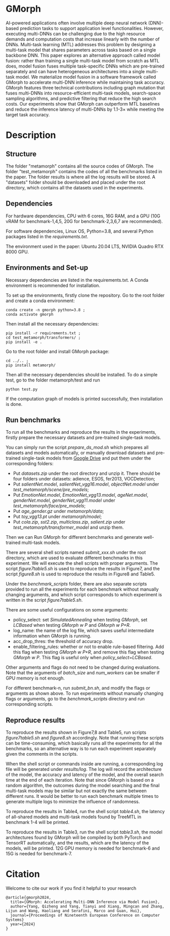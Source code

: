 # GMorph
AI-powered applications often involve multiple deep neural network (DNN)-based prediction tasks to support application level functionalities. However, executing multi-DNNs can be challenging due to the high resource demands and computation costs that increase linearly with the number of DNNs. Multi-task learning (MTL) addresses this problem by designing a multi-task model that shares parameters across tasks based on a single backbone DNN. This paper explores an alternative approach called model fusion: rather than training a single multi-task model from scratch as MTL does, model fusion fuses multiple task-specific DNNs which are pre-trained separately and can have heterogeneous architectures into a single multi-task model. We materialize model fusion in a software framework called GMorph to accelerate multi-DNN inference while maintaining task accuracy. GMorph features three technical contributions including graph mutation that fuses multi-DNNs into resource-efficient multi-task models, search-space sampling algorithms, and predictive filtering that reduce the high search costs. Our experiments show that GMorph can outperform MTL baselines and reduce the inference latency of multi-DNNs by 1.1-3× while meeting the target task accuracy.

# Description
## Structure
The folder "metamorph" contains all the source codes of GMorph. The folder "test_metamorph" contains the codes of all the benchmarks listed in the paper. The folder results is where all the log results will be stored. A "datasets" folder should be downloaded and placed under the root directory, which contains all the datasets used in the experiments.

## Dependencies
For hardware dependencies, CPU with 6 cores, 16G RAM, and a GPU (10G vRAM for benchmark-1,4,5, 20G for benchmark-2,3,6,7 are recommended).

For software dependencies, Linux OS, Python=3.8, and several Python packages listed in the *requirements.txt*.

The environment used in the paper: Ubuntu 20.04 LTS, NVIDIA Quadro RTX 8000 GPU.

## Environments and Set-up
Necessary dependencies are listed in the requirements.txt. A Conda environment is recommended for installation.

To set up the environments, firstly clone the repository. Go to the root folder and create a conda environment:
```
conda create -n gmorph python=3.8 ;
conda activate gmorph 
```
Then install all the necessary dependencies:
```
pip install -r requirements.txt ;
cd test_metamorph/transformers/ ;
pip install -e . 
```
Go to the root folder and install GMorph package:
```
cd ../.. ;
pip install metamorph/ 
```
Then all the necessary dependencies should be installed. To do a simple test, go to the folder metamorph/test and run
```
python test.py
```
If the computation graph of models is printed successfully, then installation is done.

## Run benchmarks
To run all the benchmarks and reproduce the results in the experiments, firstly prepare the necessary datasets and pre-trained single-task models.

You can simply run the script *prepare\_ds\_mod.sh* which prepares all datasets and models automatically, or manually download datasets and pre-trained single-task models from [Google Drive](https://drive.google.com/drive/folders/1Dtvd5eIDeDiseCAwCrj3_wrqjWsy3bq3?usp=sharing) and put them under the corresponding folders:
- Put *datasets.zip* under the root directory and unzip it. There should be four folders under datasets: adience, ESOS, fer2013, VOCDetection;
- Put *salientNet.model*, *salientNet_vgg16.model*, *objectNet.model* under *test_metamorph/scene/pre_models*;
- Put *EmotionNet.model*, *EmotionNet_vgg13.model*, *ageNet.model*, *genderNet.model*, *genderNet_vgg11.model* under *test_metamorph/face/pre_models*;
- Put *age_gender.gz* under *metamorph/data*;
- Put *toy_vgg13.pt* under *metamorph/model*;
- Put *cola.zip*, *sst2.zip*, *multiclass.zip*, *salient.zip* under *test_metamorph/transformer_model* and unzip them.

Then we can Run GMorph for different benchmarks and generate well-trained multi-task models.

There are several shell scripts named *submit_xxx.sh* under the root directory, which are used to evaluate different benchmarks in this experiment. We will execute the shell scripts with proper arguments. The script *figure7table5.sh* is used to reproduce the results in Figure7, and the script *figure8.sh* is used to reproduce the results in Figure8 and Table5.

Under the *benchmark_scripts* folder, there are also separate scripts provided to run all the experiments for each benchmark without manually changing arguments, and which script corresponds to which experiment is written in the script *figure7table5.sh*.

There are some useful configurations on some arguments:
- policy_select: set *SimulatedAnnealing* when testing *GMorph*, set *LCBased* when testing *GMorph w P* and *GMorph w P+R*.
- log_name: the name of the log file, which saves useful intermediate information when GMorph is running.
- acc_drop_thres: the threshold of accuracy drop. 
- enable_filtering_rules: whether or not to enable rule-based filtering. Add this flag when testing *GMorph w P+R*, and remove this flag when testing *GMorph w P*. This flag is useful only when *policy_select=LCBased*.

Other arguments and flags do not need to be changed during evaluations. Note that the arguments of *batch_size* and *num_workers* can be smaller if GPU memory is not enough.

For different benchmark-n, run *submit_bn.sh*, and modify the flags or arguments as shown above. To run experiments without manually changing flags or arguments, go to the *benchmark_scripts* directory and run corresponding scripts. 

## Reproduce results
To reproduce the results shown in Figure7,8 and Table5, run scripts *figure7table5.sh* and *figure8.sh* accordingly. Note that running these scripts can be time-consuming, which basically runs all the experiments for all the benchmarks, so an alternative way is to run each experiment separately given the comments in the scripts.

When the shell script or commands inside are running, a corresponding log file will be generated under *results/log*. The log will record the architecture of the model, the accuracy and latency of the model, and the overall search time at the end of each iteration. Note that since GMorph is based on a random algorithm, the outcomes during the model searching and the final multi-task models may be similar but not exactly the same between different runs. It would be better to run each benchmark multiple times to generate multiple logs to minimize the influence of randomness.

To reproduce the results in Table4, run the shell script *table4.sh*, the latency of all-shared models and multi-task models found by TreeMTL in benchmark 1-4 will be printed. 

To reproduce the results in Table3, run the shell script *table3.sh*, the model architectures found by GMorph will be compiled by both PyTorch and TensorRT automatically, and the results, which are the latency of the models, will be printed. 12G GPU memory is needed for benchmark-6 and 15G is needed for benchmark-7.

# Citation
Welcome to cite our work if you find it helpful to your research
```
@article{gmorph2024,
  title={GMorph: Accelerating Multi-DNN Inference via Model Fusion},
  author={Yang, Qizheng and Yang, Tianyi and Xiang, Mingcan and Zhang, Lijun and Wang, Haoliang and Serafini, Marco and Guan, Hui},
  journal={Proceedings of Nineteenth European Conference on Computer Systems}
  year={2024}
}
```
